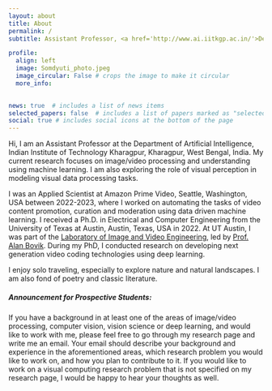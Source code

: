 ```yaml
---
layout: about
title: About
permalink: /
subtitle: Assistant Professor, <a href='http://www.ai.iitkgp.ac.in/'>Department of Artifical Intelligence</a>, IIT Kharagpur

profile:
  align: left
  image: Somdyuti_photo.jpeg
  image_circular: False # crops the image to make it circular
  more_info:  
  

news: true  # includes a list of news items
selected_papers: false  # includes a list of papers marked as "selected={true}"
social: true # includes social icons at the bottom of the page
---
```


[//]: # (Write your biography here. Tell the world about yourself. Link to your favorite [subreddit]&#40;http://reddit.com&#41;. You can put a picture in, too. The code is already in, just name your picture `prof_pic.jpg` and put it in the `img/` folder.)

[//]: # ()
[//]: # (Put your address / P.O. box / other info right below your picture. You can also disable any of these elements by editing `profile` property of the YAML header of your `_pages/about.md`. Edit `_bibliography/papers.bib` and Jekyll will render your [publications page]&#40;/al-folio/publications/&#41; automatically.)

[//]: # ()
[//]: # (Link to your social media connections, too. This theme is set up to use [Font Awesome icons]&#40;https://fontawesome.com/&#41; and [Academicons]&#40;https://jpswalsh.github.io/academicons/&#41;, like the ones below. Add your Facebook, Twitter, LinkedIn, Google Scholar, or just disable all of them.)


Hi, I am an Assistant Professor at the Department of Artificial Intelligence, Indian Institute of Technology Kharagpur, Kharagpur, West Bengal, India. My current research focuses on image/video processing and understanding using machine learning. I am also exploring the role of visual perception in  modeling visual data processing tasks. 

I was an Applied Scientist at Amazon Prime Video, Seattle, Washington, USA between 2022-2023, where I worked on automating the tasks of video content promotion, curation and moderation using data driven machine learning. I received a Ph.D. in Electrical and Computer Engineering from the University of Texas at Austin, Austin, Texas, USA in 2022. At UT Austin, I was part of the <a href='https://live.ece.utexas.edu/'> Laboratory of Image and Video Engineering</a>, led by <a href='https://www.ece.utexas.edu/people/faculty/alan-bovik'> Prof. Alan Bovik</a>. During my PhD,  I conducted research on developing next generation video coding technologies using deep learning. 

I enjoy solo traveling, especially to explore nature and natural landscapes. I am also fond of poetry and classic literature. 

##### **Announcement for Prospective Students:**

If you have a background in at least one of the areas of image/video processing, computer vision, vision science or deep learning, and would like to work with me, please feel free to go through my research page and write me an email. Your email should describe your background and experience in the aforementioned areas, which research problem you would like to work on, and how you plan to contribute to it. If you would like to work on a visual computing research problem that is not specified on my research page, I would be happy to hear your thoughts as well. 